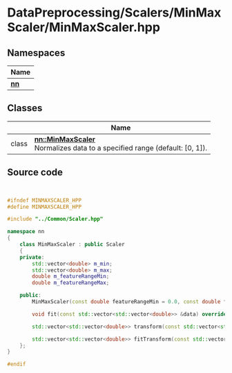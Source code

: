 # DataPreprocessing/Scalers/MinMaxScaler/MinMaxScaler.hpp



## Namespaces

| Name           |
| -------------- |
| **[nn](../Namespaces/namespacenn.md)**  |

## Classes

|                | Name           |
| -------------- | -------------- |
| class | **[nn::MinMaxScaler](../Classes/classnn_1_1_min_max_scaler.md)** <br>Normalizes data to a specified range (default: [0, 1]).  |




## Source code

```cpp


#ifndef MINMAXSCALER_HPP
#define MINMAXSCALER_HPP

#include "../Common/Scaler.hpp"

namespace nn
{
    class MinMaxScaler : public Scaler
    {
    private:
        std::vector<double> m_min; 
        std::vector<double> m_max; 
        double m_featureRangeMin;  
        double m_featureRangeMax;  

    public:
        MinMaxScaler(const double featureRangeMin = 0.0, const double featureRangeMax = 1.0);

        void fit(const std::vector<std::vector<double>> &data) override;

        std::vector<std::vector<double>> transform(const std::vector<std::vector<double>> &data) override;

        std::vector<std::vector<double>> fitTransform(const std::vector<std::vector<double>> &data) override;
    };
}

#endif
```
